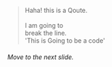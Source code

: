 > Haha! this is a Qoute.  
<br />I am going to<br />break the line.<br />'This is Going to be a code'<br />
###### Move to the next slide.

